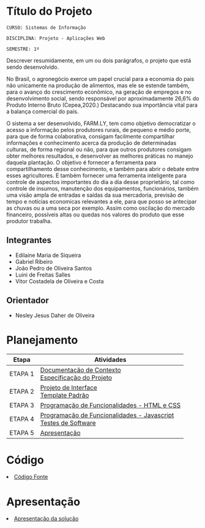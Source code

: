 # Título do Projeto

`CURSO: Sistemas de Informação`

`DISCIPLINA: Projeto - Aplicações Web`

`SEMESTRE: 1º`

Descrever resumidamente, em um ou dois parágrafos, o projeto que está sendo desenvolvido.


   No Brasil, o agronegócio exerce um papel crucial para a economia do pais não unicamente na produção de alimentos, mas ele se estende também, para o avanço do crescimento econômico, na geração de empregos e no desenvolvimento social, sendo responsável por aproximadamente 26,6% do Produto Interno Bruto (Cepea,2020.) Destacando sua importância vital para a balança comercial do país.

   O sistema a ser desenvolvido, FARM.LY, tem como objetivo democratizar o acesso a informação pelos produtores rurais, de pequeno e médio porte, para que de forma colaborativa, consigam facilmente compartilhar informações e conhecimento acerca da produção de determinadas culturas, de forma regional ou não, para que outros produtores consigam obter melhores resultados, e desenvolver as melhores práticas no manejo daquela plantação. O objetivo é fornecer a ferramenta para compartilhamento desse conhecimento, e também para abrir o debate entre esses agricultores. E também fornecer uma ferramenta inteligente para controle de aspectos importantes do dia a dia desse proprietário, tal como controle de insumos, manutenção dos equipamentos, funcionários, também uma visão ampla de entradas e saídas da sua mercadoria, previsão de tempo e notícias economicas relevantes a ele, para que posso se antecipar as chuvas ou a uma seca por exemplo. Assim como oscilação do mercado financeiro, possíveis altas ou quedas nos valores do produto que esse produtor trabalha.

## Integrantes

* Edilaine Maria de Siqueira
* Gabriel Ribeiro
* João Pedro de Oliveira Santos
* Luini de Freitas Salles
* Vitor Costadela de Oliveira e Costa

## Orientador

* Nesley Jesus Daher de Oliveira

# Planejamento

| Etapa         | Atividades |
|  :----:   | ----------- |
| ETAPA 1         |[Documentação de Contexto](docs/context.md) <br> [Especificação do Projeto](docs/especification.md) |
| ETAPA 2         |[Projeto de Interface](docs/interface.md) <br> [Template Padrão](docs/template.md) |
| ETAPA 3         |[Programação de Funcionalidades - HTML e CSS](docs/development.md) |
| ETAPA 4        |[Programação de Funcionalidades - Javascript](docs/development.md) <br> [Testes de Software ](docs/tests.md) |
| ETAPA 5         | [Apresentação](presentation/README.md) |

# Código

<li><a href="src/README.md"> Código Fonte</a></li>

# Apresentação

<li><a href="presentation/README.md"> Apresentação da solução</a></li>
